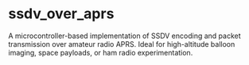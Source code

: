 # ssdv_over_aprs
A microcontroller-based implementation of SSDV encoding and packet transmission over amateur radio APRS. Ideal for high-altitude balloon imaging, space payloads, or ham radio experimentation.
